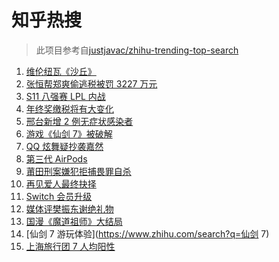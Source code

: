 # 知乎热搜

> 此项目参考自[justjavac/zhihu-trending-top-search](https://github.com/justjavac/zhihu-trending-top-search/blob/main/utils.ts)

<!-- BEGIN -->
  <!-- 最后更新时间:Wed Oct 20 2021 04:13:42 GMT+0000 (Coordinated Universal Time) -->
  1. [维伦纽瓦《沙丘》](https://www.zhihu.com/search?q=沙丘)
1. [张恒帮郑爽偷逃税被罚 3227 万元](https://www.zhihu.com/search?q=张恒)
1. [S11 八强赛 LPL 内战](https://www.zhihu.com/search?q=s11八强赛)
1. [年终奖缴税将有大变化](https://www.zhihu.com/search?q=年终奖)
1. [邢台新增 2 例无症状感染者](https://www.zhihu.com/search?q=邢台疫情)
1. [游戏《仙剑 7》被破解](https://www.zhihu.com/search?q=仙剑7)
1. [QQ 炫舞疑抄袭嘉然](https://www.zhihu.com/search?q=嘉然)
1. [第三代 AirPods](https://www.zhihu.com/search?q=airpods3)
1. [莆田刑案嫌犯拒捕畏罪自杀](https://www.zhihu.com/search?q=莆田刑案)
1. [再见爱人最终抉择](https://www.zhihu.com/search?q=再见爱人)
1. [Switch 会员升级](https://www.zhihu.com/search?q=switch)
1. [媒体评樊振东谢绝礼物](https://www.zhihu.com/search?q=樊振东)
1. [国漫《魔道祖师》大结局](https://www.zhihu.com/search?q=魔道祖师)
1. [仙剑 7 游玩体验](https://www.zhihu.com/search?q=仙剑 7)
1. [上海旅行团 7 人均阳性](https://www.zhihu.com/search?q=上海旅行团)
  <!-- END -->